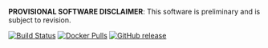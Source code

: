**PROVISIONAL SOFTWARE DISCLAIMER**: This software is preliminary and is subject to revision.

 [![Build Status][tb]][tt] [![Docker Pulls][db]][dh] [![GitHub release][gb]][gr]

[tb]: https://img.shields.io/travis/jakebrinkmann/lagoon-dragonfly/devel.svg?style=flat-square
[tt]: https://travis-ci.org/jakebrinkmann/lagoon-dragonfly
[db]: https://img.shields.io/docker/automated/jbrinkmann/lagoon-dragonfly.svg?style=flat-square
[dh]: https://hub.docker.com/r/jbrinkmann/lagoon-dragonfly/tags/
[gb]: https://img.shields.io/github/release/jakebrinkmann/lagoon-dragonfly.svg?style=flat-square
[gr]: https://github.com/jakebrinkmann/lagoon-dragonfly/releases
